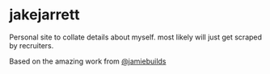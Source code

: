 # jakejarrett

Personal site to collate details about myself. most likely will just get scraped by recruiters.

Based on the amazing work from [@jamiebuilds](https://github.com/jamiebuilds/jamie.build)